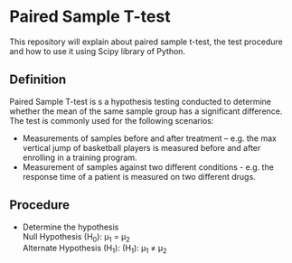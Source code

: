 # Paired Sample T-test
This repository will explain about paired sample t-test, the test procedure and how to use it using Scipy library of Python.

## Definition
Paired Sample T-test is s a hypothesis testing conducted to determine whether the mean of the same sample group has a significant difference. The test is commonly used for the following scenarios:
* Measurements of samples before and after treatment – e.g. the max vertical jump of basketball players is measured before and after enrolling in a training program.
* Measurement of samples against two different conditions - e.g. the response time of a patient is measured on two different drugs.

## Procedure
* Determine the hypothesis <br>
  Null Hypothesis (H<sub>0</sub>):  &mu;<sub>1</sub> = &mu;<sub>2</sub> <br>
  Alternate Hypothesis (H<sub>1</sub>):  (H<sub>1</sub>):  &mu;<sub>1</sub> &#8800; &mu;<sub>2</sub> <br>
